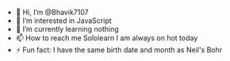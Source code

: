 - 👋 Hi, I’m @Bhavik7107
- 👀 I’m interested in JavaScript 
- 🌱 I’m currently learning nothing
- 📫 How to reach me Sololearn I am always on hot today
- ⚡ Fun fact: I have the same birth date and month as Neil's Bohr 

<!---
Bhavik7107/Bhavik7107 is a ✨ special ✨ repository because its `README.md` (this file) appears on your GitHub profile.
You can click the Preview link to take a look at your changes.
--->
